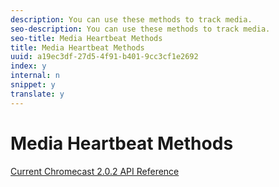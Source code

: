 ```yaml
---
description: You can use these methods to track media.
seo-description: You can use these methods to track media.
seo-title: Media Heartbeat Methods
title: Media Heartbeat Methods
uuid: a19ec3df-27d5-4f91-b401-9cc3cf1e2692
index: y
internal: n
snippet: y
translate: y
---
```


# Media Heartbeat Methods


<a id="section_38ABEBD792524A209C55A370F243E2BE"></a>

[ Current Chromecast 2.0.2 API Reference ](https://adobe-marketing-cloud.github.io/video-heartbeat-v2/reference/chromecast/index.html)

<!-- <p>  </p>
<table id="table_500837799BAC4785AA8742B9B4A657A7"> 
 <tgroup cols="2"> 
  <colspec colnum="1" colname="col1" colwidth="1.00*" /> 
  <colspec colnum="2" colname="col2" colwidth="1.85*" /> 
  <thead> 
   <tr> 
    <th colname="col1" class="entry"> Method </th> 
    <th colname="col2" class="entry"> Description </th> 
   </tr> 
  </thead> 
  <tbody> 
   <tr> 
    <td colname="col1"> <p> <span class="codeph"> processMessages() </span></p> </td> 
    <td colname="col2"> <p>This method processes queues to send out analytics hits, except for media. The method must be called in every screen event loop where analytics hits are being sent. </p> <p>For example: 
      <codeblock>
        while&nbsp;true 
       <discoiqbr />&nbsp;&nbsp;msg&nbsp;=&nbsp;wait(100,&nbsp;screen.GetMessagePort()) 
       <discoiqbr />&nbsp;&nbsp;'&nbsp;Call&nbsp;this&nbsp;in&nbsp;every&nbsp;screen&nbsp;event&nbsp;loop 
       <discoiqbr />&nbsp;&nbsp;ADBMobile().processMessages() 
       <discoiqbr />&nbsp;&nbsp;... 
      </codeblock> </p> </td> 
   </tr> 
   <tr> 
    <td colname="col1"> <p> <span class="codeph"> processMediaMessages() </span></p> </td> 
    <td colname="col2"> <p>This method processes queues to send out media tracking hits. The method must be called in every video screen event loop where media heartbeat hits are being sent. </p> <p>For example: 
      <codeblock>
        ADBMobile().processMediaMessages()&amp;nbsp; 
      </codeblock> </p> </td> 
   </tr> 
   <tr> 
    <td colname="col1"> <p> <span class="codeph"> mediaTrackSessionStart() </span></p> </td> 
    <td colname="col2"> <p>Media playback tracking method to track the media load and set the current session to active. </p> <p>For example: 
      <codeblock>
        ‘&nbsp;Create&nbsp;a&nbsp;media&nbsp;info&nbsp;object 
       <discoiqbr />mediaInfo&nbsp;=&nbsp;adb_media_init_mediainfo() 
       <discoiqbr />mediaInfo.id&nbsp;=&nbsp;"sample-media-id" 
       <discoiqbr />mediaInfo.playhead&nbsp;=&nbsp;"0" 
       <discoiqbr />mediaInfo.length&nbsp;=&nbsp;"600" 
       <discoiqbr /> 
       <discoiqbr />‘&nbsp;Create&nbsp;context&nbsp;data&nbsp;if&nbsp;any 
       <discoiqbr />mediaContextData&nbsp;=&nbsp;{} 
       <discoiqbr />mediaContextData["cmk1"]&nbsp;=&nbsp;"cmv1" 
       <discoiqbr />mediaContextData[""cmk2""]&nbsp;=&nbsp;"cmv2" 
       <discoiqbr /> 
       <discoiqbr />ADBMobile().mediaTrackSessionStart(mediaInfo,mediaContextData) 
      </codeblock> </p> </td> 
   </tr> 
   <tr> 
    <td colname="col1"> <p> <span class="codeph"> mediaTrackStart() </span></p> </td> 
    <td colname="col2"> <p>Media playback tracking method to track Session Start. </p> <p>For example: 
      <codeblock>
        ADBMobile().mediaTrackStart() 
      </codeblock> </p> </td> 
   </tr> 
   <tr> 
    <td colname="col1"> <p> <span class="codeph"> mediatrackSessionEnd() </span></p> </td> 
    <td colname="col2"> <p>Media playback tracking method to track Media Unload and deactivate the current session. </p> <p>For example: 
      <codeblock>
        ADBMobile().mediatrackSessionEnd() 
      </codeblock> </p> </td> 
   </tr> 
   <tr> 
    <td colname="col1"> <p> <span class="codeph"> mediaTrackPlay() </span></p> </td> 
    <td colname="col2"> <p>Media playback tracking method to track Media Play. </p> <p>For example: 
      <codeblock>
        ADBMobile().mediaTrackPlay() 
      </codeblock> </p> </td> 
   </tr> 
   <tr> 
    <td colname="col1"> <p> <span class="codeph"> mediaTrackPause() </span></p> </td> 
    <td colname="col2"> <p>Media playback tracking method to track Media Pause. </p> <p>For example: 
      <codeblock>
        ADBMobile().mediaTrackPause() 
      </codeblock> </p> </td> 
   </tr> 
   <tr> 
    <td colname="col1"> <p> <span class="codeph"> mediaTrackComplete() </span></p> </td> 
    <td colname="col2"> <p>Media playback tracking method to track Media Complete </p> <p>For example: 
      <codeblock>
        ADBMobile().mediaTrackComplete() 
      </codeblock> </p> </td> 
   </tr> 
   <tr> 
    <td colname="col1"> <p> <span class="codeph"> mediaTrackError() </span></p> </td> 
    <td colname="col2"> <p>Error tracking method to track Player Error. </p> <p>For example: 
      <codeblock>
        ADBMobile().mediaTrackError(msg.GetMessage(), 
       <discoiqbr />ADBMobile().ERROR_SOURCE_PLAYER) 
      </codeblock> </p> </td> 
   </tr> 
   <tr> 
    <td colname="col1"> <p> <span class="codeph"> mediaTrackEvent() </span></p> </td> 
    <td colname="col2"> <p>Media tracking method to track events that do not belong to media lifecycle and are optional, for example, <span class="codeph"> AD_START/AD_COMPLETE, CHAPTER_START/CHAPTER_COMPLETE </span>; Refer Events section for detailed list of events. </p> <p>This method takes the following arguments: 
      <ul id="ul_6960570A73654A40B0D748A4C8B6C0ED"> 
       <li id="li_0A7DFD1CEB1041C4BD0B663C1713FBDF">Event constant </li> 
       <li id="li_DB7DD6F2008B4F1ABA43B51E3048D865">Event info </li> 
       <li id="li_1067C8AC764248CAB1F38A8DD34D70F0">Context data </li> 
      </ul>If there is no context data, an empty object is sent. </p> </td> 
   </tr> 
   <tr> 
    <td colname="col1"> <p> <span class="codeph"> mediaUpdatePlayhead() </span></p> </td> 
    <td colname="col2"> <p>Method to report playhead position updates. This method must be called from the application to report every update on playhead position. </p> <p>For example: 
      <codeblock>
        if&nbsp;(mInfo.streamType&nbsp;=&nbsp;ADBMobile().MEDIA_STREAM_TYPE_LIVE) 
       <discoiqbr />&nbsp;&nbsp;&nbsp;&nbsp;ADBMobile().mediaUpdatePlayhead(-1)&nbsp; 
       <discoiqbr />else 
       <discoiqbr />&nbsp;&nbsp;&nbsp;&nbsp;ADBMobile().mediaUpdatePlayhead(msg.GetIndex()) 
       <discoiqbr />endif&nbsp; 
      </codeblock> </p> </td> 
   </tr> 
   <tr> 
    <td colname="col1"> <p> <span class="codeph"> mediaUpdateQoS() </span></p> </td> 
    <td colname="col2"> <p>Method to report QoS metrics updates. This method must be called fromapplication to report every update on QoS metrics. </p> <p>For example: 
      <codeblock>
        qosInfo=adb_media_init_qosinfo() 
       <discoiqbr />qosInfo.droppedFrames&nbsp;=&nbsp;1 
       <discoiqbr />qosInfo.startupTime&nbsp;=&nbsp;2 
       <discoiqbr />qosInfo.fps&nbsp;=&nbsp;0 
       <discoiqbr />qosInfo.bitrate&nbsp;=&nbsp;200000 
       <discoiqbr />ADBMobile().mediaUpdateQoS(qosInfo) 
       <discoiqbr /> 
      </codeblock> </p> </td> 
   </tr> 
  </tbody> 
 </tgroup> 
</table> -->

<a id="section_F55145DBE77F45B988849C42C044C7DA"></a>


<!-- <p>You can use the following constants to track media events: </p> -->

<!-- <table id="table_9C6EBA6692E94D4697FB52FEE1C8EECA"> 
 <tgroup cols="2"> 
  <colspec colnum="1" colname="col1" colwidth="1.16*" /> 
  <colspec colnum="2" colname="col2" colwidth="1.00*" /> 
  <thead> 
   <tr> 
    <th colname="col1" class="entry"> Constant </th> 
    <th colname="col2" class="entry"> Description </th> 
   </tr> 
  </thead> 
  <tbody> 
   <tr> 
    <td colname="col1"> <p> <span class="codeph"> MEDIA_BUFFER_START </span> </p> </td> 
    <td colname="col2"> <p>EventType for Buffer Start </p> </td> 
   </tr> 
   <tr> 
    <td colname="col1"> <p> <span class="codeph"> MEDIA_BUFFER_COMPLETE </span> </p> </td> 
    <td colname="col2"> <p>EventType for Buffer Complete </p> </td> 
   </tr> 
   <tr> 
    <td colname="col1"> <p> <span class="codeph"> MEDIA_SEEK_START </span> </p> </td> 
    <td colname="col2"> <p>EventType for Seek Start </p> </td> 
   </tr> 
   <tr> 
    <td colname="col1"> <p> <span class="codeph"> MEDIA_SEEK_COMPLETE </span> </p> </td> 
    <td colname="col2"> <p>EventType for Seek Complete </p> </td> 
   </tr> 
   <tr> 
    <td colname="col1"> <p> <span class="codeph"> MEDIA_BITRATE_CHANGE </span> </p> </td> 
    <td colname="col2"> <p>EventType for Bitrate change </p> </td> 
   </tr> 
   <tr> 
    <td colname="col1"> <p> <span class="codeph"> MEDIA_CHAPTER_START </span> </p> </td> 
    <td colname="col2"> <p>EventType for Chapter Start </p> </td> 
   </tr> 
   <tr> 
    <td colname="col1"> <p> <span class="codeph"> MEDIA_CHAPTER_COMPLETE </span> </p> </td> 
    <td colname="col2"> <p>EventType for Chapter Complete </p> </td> 
   </tr> 
   <tr> 
    <td colname="col1"> <p> <span class="codeph"> MEDIA_CHAPTER_SKIP </span> </p> </td> 
    <td colname="col2"> <p>EventType for Ad Start </p> </td> 
   </tr> 
   <tr> 
    <td colname="col1"> <p> <span class="codeph"> MEDIA_AD_BREAK_START </span> </p> </td> 
    <td colname="col2"> <p>EventType for Ad Start </p> </td> 
   </tr> 
   <tr> 
    <td colname="col1"> <p> <span class="codeph"> MEDIA_AD_BREAK_COMPLETE </span> </p> </td> 
    <td colname="col2"> <p>EventType for AdBreak Complete </p> </td> 
   </tr> 
   <tr> 
    <td colname="col1"> <p> <span class="codeph"> MEDIA_AD_BREAK_SKIP </span> </p> </td> 
    <td colname="col2"> <p>EventType for AdBreak Skip </p> </td> 
   </tr> 
   <tr> 
    <td colname="col1"> <p> <span class="codeph"> MEDIA_AD_START </span> </p> </td> 
    <td colname="col2"> <p>EventType for Ad Start </p> </td> 
   </tr> 
   <tr> 
    <td colname="col1"> <p> <span class="codeph"> MEDIA_AD_COMPLETE </span> </p> </td> 
    <td colname="col2"> <p>EventType for Ad Complete </p> </td> 
   </tr> 
   <tr> 
    <td colname="col1"> <p> <span class="codeph"> MEDIA_AD_SKIP </span> </p> </td> 
    <td colname="col2"> <p>EventType for Ad Skip </p> </td> 
   </tr> 
   <tr> 
    <td colname="col1"> <p> <span class="codeph"> MEDIA_STREAM_TYPE_LIVE </span> </p> </td> 
    <td colname="col2"> <p>Constant for Stream Type LIVE </p> </td> 
   </tr> 
   <tr> 
    <td colname="col1"> <p> <span class="codeph"> MEDIA_STREAM_TYPE_VOD </span> </p> </td> 
    <td colname="col2"> <p>Constant for Stream Type VOD </p> </td> 
   </tr> 
   <tr> 
    <td colname="col1"> <p> <span class="codeph"> ERROR_SOURCE_PLAYER </span> </p> </td> 
    <td colname="col2"> <p>Constant for Error source being Player </p> </td> 
   </tr> 
   <tr> 
    <td colname="col1"> <p> <span class="codeph"> MEDIA_STANDARD_VIDEO_METADATA </span> </p> </td> 
    <td colname="col2"> <p>Constant to set video metadata on the <span class="codeph"> MediaInfo </span> object in the <span class="codeph"> trackSessionStart </span> API. </p> </td> 
   </tr> 
   <tr> 
    <td colname="col1"> <p> <span class="codeph"> MEDIA_STANDARD_AD_METADATA </span> </p> </td> 
    <td colname="col2"> <p>Constant to set the ad metadata on the <span class="codeph"> EventData </span> object in the <span class="codeph"> trackEvent </span> API for Ad start. </p> </td> 
   </tr> 
   <tr> 
    <td colname="col1"> <p> <span class="codeph"> VIDEO_RESUMED </span> </p> </td> 
    <td colname="col2"> <p>Constant to send a video-resumed heartbeat. </p> </td> 
   </tr> 
  </tbody> 
 </tgroup> 
</table> -->


<a id="section_813D1540BB2447C68876B7BC20A17296"></a>


<!-- <p>There are also convenience methods as described below for creating various info objects sent through the media heartbeat API methods. Please refer to the table below: </p> -->

<!-- <table id="table_FB1C321B7E0F44B390C88FE0C9EE9C21"> 
 <tgroup cols="2"> 
  <colspec colnum="1" colname="col1" colwidth="*" /> 
  <colspec colnum="2" colname="col2" colwidth="*" /> 
  <thead> 
   <tr> 
    <th colname="col1" class="entry"> Method </th> 
    <th colname="col2" class="entry"> Description </th> 
   </tr> 
  </thead> 
  <tbody> 
   <tr> 
    <td colname="col1"> <p> <span class="codeph"> <span class="codeph"> adb_media_init_mediainfo() </span> </span> </p> </td> 
    <td colname="col2"> <p>This method returns an initialized Media Information object </p> <p> <span class="codeph"> Function adb_media_init_mediainfo(name As String, id As String, length As Double, streamType As String) As Object </span> </p> </td> 
   </tr> 
   <tr> 
    <td colname="col1"> <p> <span class="codeph"> adb_media_init_adinfo() </span> </p> </td> 
    <td colname="col2"> <p>This method returns initialized Ad Information object </p> <p> <span class="codeph"> Function adb_media_init_adinfo(name As String, id As String, position As Double, length As Double) As Object </span> </p> </td> 
   </tr> 
   <tr> 
    <td colname="col1"> <p> <span class="codeph"> adb_media_init_chapterinfo() </span> </p> </td> 
    <td colname="col2"> <p> This method returns initialized Chapter Information object. </p> <p> <span class="codeph"> Function adb_media_init_chapterinfo(name As String, position As Double, length As Double, startTime As Double) As Object </span> </p> </td> 
   </tr> 
   <tr> 
    <td colname="col1"> <p> <span class="codeph"> adb_media_init_adbreakinfo() </span> </p> </td> 
    <td colname="col2"> <p> </p> </td> 
   </tr> 
   <tr> 
    <td colname="col1"> <p> <span class="codeph"> adb_media_init_qosinfo() </span> </p> </td> 
    <td colname="col2"> <p>This method returns an initialized QoS Information object. </p> <p> <span class="codeph"> Function adb_media_init_qosinfo(bitrate As Double, startupTime as Double, fps as Double, droppedFrames as Double) As Object </span> </p> </td> 
   </tr> 
  </tbody> 
 </tgroup> 
</table> -->


<a id="section_39929D8D1CEE45D1A5F1A3ED443537FF"></a>


<!-- <p>After the application developer is familiar with all the above APIs, you can integrate media heartbeats with the application media player in the following ways: </p> 
<p> 
 <ul id="ul_9798518E53664B98B1E60F4051192FB5"> 
  <li id="li_E854CFDD59904ECF81E4B1E11EFB78AD">Using ADBVideoPlayer </li> 
  <li id="li_DDC59606235F4A63A2E47F2CD3ED0482">Calling raw tracking APIs directly </li> 
 </ul> </p> -->
